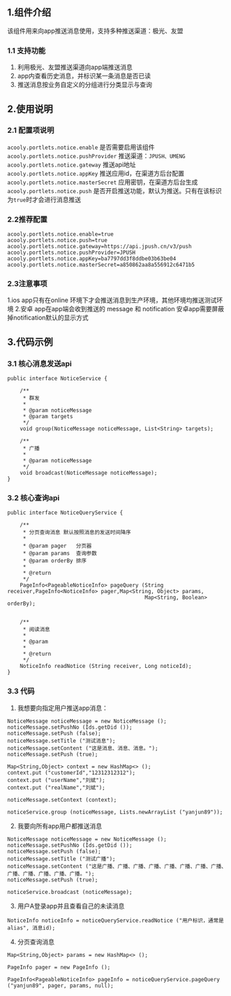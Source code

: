 ## 1.组件介绍
该组件用来向app推送消息使用，支持多种推送渠道：极光、友盟
### 1.1 支持功能
1. 利用极光、友盟推送渠道向app端推送消息
2. app内查看历史消息，并标识某一条消息是否已读
3. 推送消息按业务自定义的分组进行分类显示与查询

## 2.使用说明
### 2.1 配置项说明
`acooly.portlets.notice.enable`   是否需要启用该组件
`acooly.portlets.notice.pushProvider` 推送渠道：`JPUSH、UMENG`
`acooly.portlets.notice.gateway` 推送api地址
`acooly.portlets.notice.appKey` 推送应用id，在渠道方后台配置
`acooly.portlets.notice.masterSecret` 应用密钥，在渠道方后台生成 
`acooly.portlets.notice.push` 是否开启推送功能，默认为推送。只有在该标识为`true`时才会进行消息推送

### 2.2推荐配置
```
acooly.portlets.notice.enable=true
acooly.portlets.notice.push=true
acooly.portlets.notice.gateway=https://api.jpush.cn/v3/push
acooly.portlets.notice.pushProvider=JPUSH
acooly.portlets.notice.appKey=ba7797dd3f8ddbe03b63be04
acooly.portlets.notice.masterSecret=a850862aa8a556912c6471b5
```
### 2.3注意事项
1.ios app只有在online 环境下才会推送消息到生产环境，其他环境均推送测试环境
2.安卓 app在app端会收到推送的 message 和 notification 安卓app需要屏蔽掉notification默认的显示方式

## 3.代码示例
### 3.1 核心消息发送api
```
public interface NoticeService {

    /**
     * 群发
     *
     * @param noticeMessage
     * @param targets
     */
    void group(NoticeMessage noticeMessage, List<String> targets);

    /**
     * 广播
     *
     * @param noticeMessage
     */
    void broadcast(NoticeMessage noticeMessage);
}

```
### 3.2 核心查询api

```
public interface NoticeQueryService {
	
	/**
	 * 分页查询消息 默认按照消息的发送时间降序
	 *
	 * @param pager   分页器
	 * @param params  查询参数
	 * @param orderBy 排序
	 *
	 * @return
	 */
	PageInfo<PageableNoticeInfo> pageQuery (String receiver,PageInfo<NoticeInfo> pager,Map<String, Object> params,
	                                        Map<String, Boolean> orderBy);
	
	
	/**
	 * 阅读消息
	 *
	 * @param
	 *
	 * @return
	 */
	NoticeInfo readNotice (String receiver, Long noticeId);
}
```
### 3.3 代码
1. 我想要向指定用户推送app消息：
```
NoticeMessage noticeMessage = new NoticeMessage ();
noticeMessage.setPushNo (Ids.getDid ());
noticeMessage.setPush (false);
noticeMessage.setTitle ("测试消息");
noticeMessage.setContent ("这是消息、消息、消息。");
noticeMessage.setPush (true);

Map<String,Object> context = new HashMap<> ();
context.put ("customerId","12312312312");
context.put ("userName","刘斌");
context.put ("realName","刘斌");

noticeMessage.setContext (context);

noticeService.group (noticeMessage, Lists.newArrayList ("yanjun89"));

```
2. 我要向所有app用户都推送消息
```
NoticeMessage noticeMessage = new NoticeMessage ();
noticeMessage.setPushNo (Ids.getDid ());
noticeMessage.setPush (false);
noticeMessage.setTitle ("测试广播");
noticeMessage.setContent ("这是广播、广播、广播、广播、广播、广播、广播、广播、广播、广播、广播、广播、广播。");
noticeMessage.setPush (true);

noticeService.broadcast (noticeMessage);

```
3. 用户A登录app并且查看自己的未读消息

```
NoticeInfo noticeInfo = noticeQueryService.readNotice ("用户标识，通常是alias", 消息id);

```
4. 分页查询消息

```
Map<String,Object> params = new HashMap<> ();
		
PageInfo pager = new PageInfo ();

PageInfo<PageableNoticeInfo> pageInfo = noticeQueryService.pageQuery ("yanjun89", pager, params, null);
``` 


  